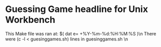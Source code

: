 # Guessing Game  headline for  Unix Workbench
 This Make file was ran at: $( dat e= +%Y-%m-%d:%H:%M:%S )\n
 There were (c -l < guesinggames.sh) lines in guesinggames.sh \n
    
